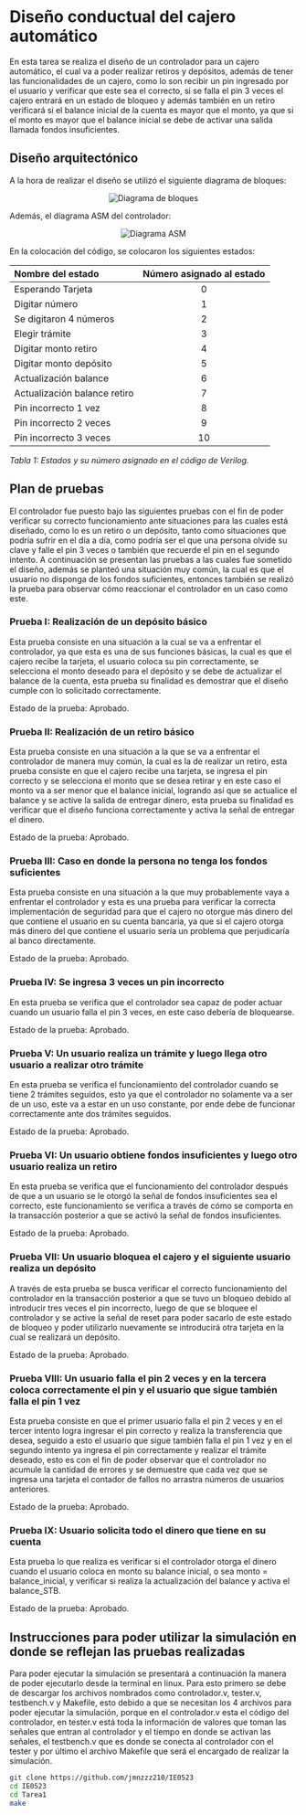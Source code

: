
# Diseño conductual del cajero automático

En esta tarea se realiza el diseño de un controlador para un cajero automático, el cual va a poder realizar retiros y depósitos, además de tener las funcionalidades de un cajero, como lo son recibir un pin ingresado por el usuario y verificar que este sea el correcto, si se falla el pin 3 veces el cajero entrará en un estado de bloqueo y además también en un retiro verificará si el balance inicial de la cuenta es mayor que el monto, ya que si el monto es mayor que el balance inicial se debe de activar una salida llamada fondos insuficientes. 

## Diseño arquitectónico

A la hora de realizar el diseño se utilizó el siguiente diagrama de bloques:

<p align="center">
  <img src="./images/diagrama_bloques.png" alt="Diagrama de bloques">
</p>

Además, el diagrama ASM del controlador:

<p align="center">
  <img src="./images/diagrama_asm.svg" alt="Diagrama ASM">
</p>

En la colocación del código, se colocaron los siguientes estados:

| Nombre del estado | Número asignado al estado |
| :---------------- | :-----------------------: |
| Esperando Tarjeta | 0 |
| Digitar número | 1 |
| Se digitaron 4 números | 2 |
| Elegir trámite | 3 |
| Digitar monto retiro | 4 |
| Digitar monto depósito | 5 |
| Actualización balance | 6 |
| Actualización balance retiro | 7 |
| Pin incorrecto 1 vez | 8 |
| Pin incorrecto 2 veces | 9 |
| Pin incorrecto 3 veces | 10 |

*Tabla 1: Estados y su número asignado en el código de Verilog.*

## Plan de pruebas
El controlador fue puesto bajo las siguientes pruebas con el fin de poder verificar su correcto funcionamiento ante situaciones para las cuales está diseñado, como lo es un retiro o un depósito, tanto como situaciones que podría sufrir en el día a día, como podría ser el que una persona olvide su clave y falle el pin 3 veces o también que recuerde el pin en el segundo intento. A continuación se presentan las pruebas a las cuales fue sometido el diseño, además se planteó una situación muy común, la cual es que el usuario no disponga de los fondos suficientes, entonces también se realizó la prueba para observar cómo reaccionar el controlador en un caso como este.

### Prueba I: Realización de un depósito básico
Esta prueba consiste en una situación a la cual se va a enfrentar el controlador, ya que esta es una de sus funciones básicas, la cual es que el cajero recibe la tarjeta, el usuario coloca su pin correctamente, se selecciona el monto deseado para el depósito y se debe de actualizar el balance de la cuenta, esta prueba su finalidad es demostrar que el diseño cumple con lo solicitado correctamente.

Estado de la prueba: Aprobado.

### Prueba II: Realización de un retiro básico
Esta prueba consiste en una situación a la que se va a enfrentar el controlador de manera muy común, la cual es la de realizar un retiro, esta prueba consiste en que el cajero recibe una tarjeta, se ingresa el pin correcto y se selecciona el monto que se desea retirar y en este caso el monto va a ser menor que el balance inicial, logrando así que se actualice el balance y se active la salida de entregar dinero, esta prueba su finalidad es verificar que el diseño funciona correctamente y activa la señal de entregar el dinero.

Estado de la prueba: Aprobado.

### Prueba III: Caso en donde la persona no tenga los fondos suficientes
Esta prueba consiste en una situación a la que muy probablemente vaya a enfrentar el controlador y esta es una prueba para verificar la correcta implementación de seguridad para que el cajero no otorgue más dinero del que contiene el usuario en su cuenta bancaria, ya que si el cajero otorga más dinero del que contiene el usuario sería un problema que perjudicaría al banco directamente.

Estado de la prueba:  Aprobado.

### Prueba IV: Se ingresa 3 veces un pin incorrecto
En esta prueba se verifica que el controlador sea capaz de poder actuar cuando un usuario falla el pin 3 veces, en este caso debería de bloquearse.

Estado de la prueba:  Aprobado.

### Prueba V: Un usuario realiza un trámite y luego llega otro usuario a realizar otro trámite
En esta prueba se verifica el funcionamiento del controlador cuando se tiene 2 trámites seguidos, esto ya que el controlador no solamente va a ser de un uso, este va a estar en un uso constante, por ende debe de funcionar correctamente ante dos trámites seguidos.

Estado de la prueba: Aprobado.

### Prueba VI: Un usuario obtiene fondos insuficientes y luego otro usuario realiza un retiro
En esta prueba se verifica que el funcionamiento del controlador después de que a un usuario se le otorgó la señal de fondos insuficientes sea el correcto, este funcionamiento se verifica a través de cómo se comporta en la transacción posterior a que se activó la señal de fondos insuficientes.

Estado de la prueba: Aprobado.

### Prueba VII: Un usuario bloquea el cajero y el siguiente usuario realiza un depósito
A través de esta prueba se busca verificar el correcto funcionamiento del controlador en la transacción posterior a que se tuvo un bloqueo debido al introducir tres veces el pin incorrecto, luego de que se bloquee el controlador y se active la señal de reset para poder sacarlo de este estado de bloqueo y poder utilizarlo nuevamente se introducirá otra tarjeta en la cual se realizará un depósito.

Estado de la prueba: Aprobado.

### Prueba VIII: Un usuario falla el pin 2 veces y en la tercera coloca correctamente el pin y el usuario que sigue también falla el pin 1 vez
Esta prueba consiste en que el primer usuario falla el pin 2 veces y en el tercer intento logra ingresar el pin correcto y realiza la transferencia que desea, seguido a esto el usuario que sigue también falla el pin 1 vez y en el segundo intento ya ingresa el pin correctamente y realizar el trámite deseado, esto es con el fin de poder observar que el controlador no acumule la cantidad de errores y se demuestre que cada vez que se ingresa una tarjeta el contador de fallos no arrastra números de usuarios anteriores.

Estado de la prueba: Aprobado.

### Prueba IX: Usuario solicita todo el dinero que tiene en su cuenta
Esta prueba lo que realiza es verificar si el controlador otorga el dinero cuando el usuario coloca en monto su balance inicial, o sea monto = balance_inicial, y verificar si realiza la actualización del balance y activa el balance_STB.

Estado de la prueba: Aprobado.

## Instrucciones para poder utilizar la simulación en donde se reflejan las pruebas realizadas

Para poder ejecutar la simulación se presentará a continuación la manera de poder ejecutarlo desde la terminal en linux. Para esto primero se debe de descargar los archivos nombrados como controlador.v, tester.v, testbench.v y Makefile, esto debido a que se necesitan los 4 archivos para poder ejecutar la simulación, porque en el controlador.v esta el código del controlador, en tester.v está toda la información de valores que toman las señales que entran al controlador y el tiempo en donde se activan las señales, el testbench.v que es donde se conecta al controlador con el tester y por último el archivo Makefile que será el encargado de realizar la simulación.

```bash
git clone https://github.com/jmnzzz210/IE0523
cd IE0523
cd Tarea1
make
```
